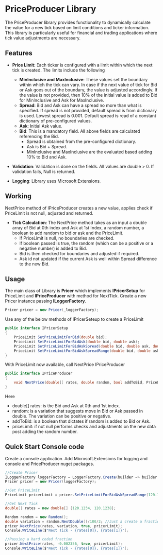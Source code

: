 # PriceProducer Library

The PriceProducer library provides functionality to dynamically calculate the value for a new tick based on limit conditions and ticker information. This library is particularly useful for financial and trading applications where tick value adjustments are necessary.

## Features

- **Price Limit**: Each ticker is configured with a limit within which the next tick is created. The limits include the following
  - **MinInclusive and MaxInclusive**: These values set the boundary within which the tick can vary. In case if the next value of tick for Bid or Ask goes out of the boundary, the value is adjusted accordingly. If the value is not provided, then 10% of the initial value is added to Bid for MinInclusive and Ask for MaxInclusive.
  - **Spread**: Bid and Ask can have a spread no more than what is specified. If spread is not provided, default spread is from dictionary is used. Lowest spread is 0.001. Default spread is read of a constant dictionary of pre-configured values.
  - **Ask**: Initial Ask value. 
  - **Bid**: This is a mandatory field. All above fields are calculated referencing the Bid.
    -  Spread is obtained from the pre-configured dictionary.
    -  Ask is Bid + Spread.
    -  MinInclusive and MaxInclusive are the evaluated based adding 10% to Bid and Ask.
  
- **Validation**: Validation is done on the fields. All values are double > 0. If validation fails, Null is returned.

- **Logging**: Library uses Microsoft Extensions.

## Working

  NextPrice method of IPriceProducer creates a new value, applies check if PriceLimit is not null, adjusted and returned.  
- **Tick Calculation**: The NextPrice method takes as an input a double array of Bid at 0th index and Ask at 1st Index, a random number, a boolean to add random to bid or ask and the PriceLimit.
  - If PriceLimit is null, no boundaries are checked.
  - If boolean passed is true, the random (which can be a positive or a negative number) is added to Bid.
  - Bid is then checked for boundaries and adjusted if required.
  - Ask id not updated if the current Ask is well within Spread difference to the new Bid.
  
## Usage

The main class of Library is **Pricer** which implements **IPricerSetup** for PriceLimit and **IPriceProducer** with method for NextTick.
Create a new Pricer instance passing **ILoggerFactory**.
```c#
Pricer pricer = new Pricer(_loggerFactory);
```

Use any of the below methods of IPricerSeteup to create a PriceLimit
```c#
public interface IPricerSetup
{
    PriceLimit SetPriceLimitForBid(double bid);
    PriceLimit SetPriceLimitForBidAsk(double bid, double ask);
    PriceLimit SetPriceLimitForBidAskSpread(double bid, double ask, double spread);
    PriceLimit SetPriceLimitForBidAskSpreadRange(double bid, double ask, double spread, double minInclusive, double maxInclusive);
}
```

With PriceLimit now available, call NextPrice IPriceProducer
```c#
public interface IPriceProducer
{
    void NextPrice(double[] rates, double random, bool addToBid, PriceLimit priceLimit);
}
```
Here
- double[] rates: is the Bid and Ask at 0th and 1st index.
- random: is a variation that suggests move in Bid or Ask passed in double. The variation can be positive or negative.
- addToBid: is a boolean that dictates if random is added to Bid or Ask.
- priceLimit: if not null performs checks and adjustments on the new data post adding the random number.   

## Quick Start Console code

Create a console application. Add Microsoft.Extensions for logging and console and PriceProducer nuget packages.
```c#
//Create Pricer  
ILoggerFactory loggerFactory = LoggerFactory.Create(builder => builder.AddSimpleConsole());
Pricer pricer = new Pricer(loggerFactory);

//Get PriceLimit
PriceLimit pricerLimit = pricer.SetPriceLimitForBidAskSpreadRange(120.1234, 120.1238, 0.01, 119.8863, 121.4125);

//Get Next Tick
double[] rates = new double[] {120.1234, 120.1238};

Random random = new Random();
double variation = random.NextDouble()/100/2; //Just a create a fraction.
pricer.NextPrice(rates, variation, true, pricerLimit);
Console.WriteLine($"Next Tick - {rates[0]}, {rates[1]}");

//Passing a hard coded fraction
pricer.NextPrice(rates, -0.002356, true, pricerLimit);
Console.WriteLine($"Next Tick - {rates[0]}, {rates[1]}");
```
    

